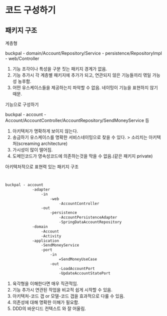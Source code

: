 코드 구성하기
==

패키지 구조
--
계층형

buckpal - domain/Account/Repository/Service - persistence/RepositoryImpl - web/Controller

1. 기능 조각이나 특성을 구분 짓는 패키지 경계가 없음.
2. 기능 추가시 각 계층별 패키지에 추가가 되고, 연관되지 않은 기능들끼리 엮일 가능성 농후함.
3. 어떤 유스케이스들을 제공하는지 파악할 수 없음. 네이밍이 기능을 표현하지 않기 때문.

기능으로 구성하기 

buckpal - account - Account/AccountController/AccountRepository/SendMoneyService 등

1. 아키텍처가 명확하게 보이지 않는다.
2. 송금하기 유스케이스를 명확한 서비스네이밍으로 찾을 수 있다. > 소리치는 아키텍처(screaming architecture)
3. 가시성이 많이 떨어짐. 
4. 도메인코드가 영속성코드에 의존하는것을 막을 수 없음.(같은 패키지 private)

아키텍처적으로 표현력 있는 패키지 구조
```html


buckpal - account 
            -adapter
                -in
                    -web
                        -AccountController
                -out
                    -persistence
                        -AccountPersistenceAdapter
                        -SpringDataAccountRepository
            -domain
                -Account
                -Activity
            -application
                -SendMoneyService
                -port
                    -in
                        =SendMoneyUseCase
                    -out
                        -LoadAccountPort
                        -UpdateAccountStatePort
```

1. 육각형을 이해한다면 매우 직관적임. 
2. 기능 추가시 연관된 작업을 비교적 쉽게 시작할 수 있음.
3. 아키텍처-코드 갭 or 모델-코드 갭을 효과적으로 다룰 수 있음.
4. 의존성에 대해 명확한 이해가 필요함.
5. DDD의 바운디드 컨텍스트 와 잘 어울림.

